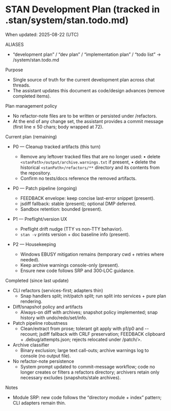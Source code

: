 # STAN Development Plan (tracked in .stan/system/stan.todo.md)

When updated: 2025-08-22 (UTC)

ALIASES

- “development plan” / “dev plan” / “implementation plan” / “todo list”
  → <stanPath>/system/stan.todo.md

Purpose

- Single source of truth for the current development plan across chat
  threads.
- The assistant updates this document as code/design advances (remove
  completed items).

Plan management policy

- No refactor-note files are to be written or persisted under
  <stanPath>/refactors.
- At the end of any change set, the assistant provides a commit message
  (first line ≤ 50 chars; body wrapped at 72).

Current plan (remaining)

- P0 — Cleanup tracked artifacts (this turn)
  - Remove any leftover tracked files that are no longer used:
    • delete `<stanPath>/output/archive.warnings.txt` if present,
    • delete the historical `<stanPath>/refactors/**` directory and
      its contents from the repository.
  - Confirm no tests/docs reference the removed artifacts.

- P0 — Patch pipeline (ongoing)
  - FEEDBACK envelope: keep concise last-error snippet (present).
  - jsdiff fallback: stable (present); optional DMP deferred.
  - Sandbox retention: bounded (present).

- P1 — Preflight/version UX
  - Preflight drift nudge (TTY vs non-TTY behavior).
  - `stan -v` prints version + doc baseline info (present).

- P2 — Housekeeping
  - Windows EBUSY mitigation remains (temporary cwd + retries where
    needed).
  - Keep archive warnings console-only (present).
  - Ensure new code follows SRP and 300‑LOC guidance.

Completed (since last update)

- CLI refactors (services-first; adapters thin)
  - Snap handlers split; init/patch split; run split into services +
    pure plan rendering.
- Diff/snapshot policy and artifacts
  - Always-on diff with archives; snapshot policy implemented; snap
    history with undo/redo/set/info.
- Patch pipeline robustness
  - Clean/extract from prose; tolerant git apply with p1/p0 and
    --recount; jsdiff fallback with CRLF preservation; FEEDBACK
    clipboard + .debug/attempts.json; rejects relocated under
    <stanPath>/patch/>.
- Archive classifier
  - Binary exclusion; large text call-outs; archive warnings log to
    console (no output file).
- No refactor-note persistence
  - System prompt updated to commit-message workflow; code no longer
    creates or filters a refactors directory; archivers retain only
    necessary excludes (snapshots/stale archives).

Notes

- Module SRP: new code follows the “directory module + index” pattern;
  CLI adapters remain thin.
